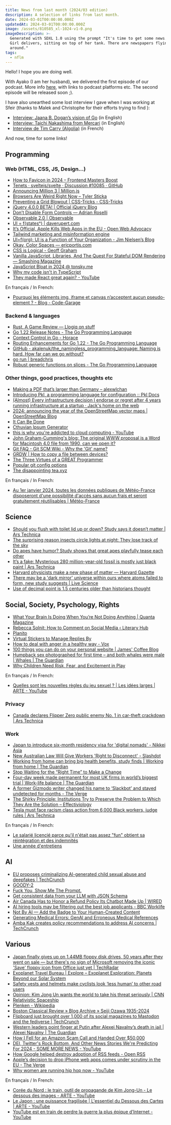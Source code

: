 ```yaml
---
title: News from last month (2024/03 edition)
description: A selection of links from last month.
date: 2024-03-01T00:00:00.000Z
updatedAt: 2024-03-01T00:00:00.000Z
image: /assets/810585_xl-1024-v1-0.png
imageDescription: >-
  Generated with SDXL 1.0 using the prompt "It's time to get some news. Tank
  Girl delivers, sitting on top of her tank. There are newspapers flying
  around."
tags:
  - nflm
---
```


Hello! I hope you are doing well.

With Ayako (I am her husband), we delivered the first episode of our podcast. More info [here](https://sieg.fr/ied/badidon), with links to podcast platforms etc. The second episode will be released soon ;).

I have also unearthed some lost interview I gave when I was working at Sfeir (thanks to Malek and Christophe for their efforts trying to find ):

- [Interview: Jaana B. Dogan’s vision of Go](https://ehret.me/interview-jaana-b-dogans-vision-of-go) (in English)
- [Interview: Taichi Nakashima from Mercari](https://ehret.me/-interview-taichi-nakashima-from-mercari) (in English)
- [Interview de Tim Carry (Algolia)](https://sieg.fr/ied/interview-de-tim-carry-algolia) (in French)

And now, time for some links!

## Programming

### Web (HTML, CSS, JS, Design...)

- [How to Favicon in 2024 – Frontend Masters Boost](https://frontendmasters.com/blog/how-to-favicon-in-2024/) <!-- TAGS: 2024-02,dev,web -->
- [Tenets · sveltejs/svelte · Discussion #10085 · GitHub](https://github.com/sveltejs/svelte/discussions/10085#discussion-6029409) <!-- TAGS: 2024-02,dev,web -->
- [Announcing Million 3 | Million.js](https://million.dev/blog/million-3.en-US) <!-- TAGS: 2024-02,dev,web -->
- [Browsers Are Weird Right Now – Tyler Sticka](https://tylersticka.com/journal/browsers-are-weird-right-now/) <!-- TAGS: 2024-02,dev,web -->
- [Preventing a Grid Blowout | CSS-Tricks - CSS-Tricks](https://css-tricks.com/preventing-a-grid-blowout/) <!-- TAGS: 2024-02,dev,web -->
- [jQuery 4.0.0 BETA! | Official jQuery Blog](https://blog.jquery.com/2024/02/06/jquery-4-0-0-beta/) <!-- TAGS: 2024-02,dev,web -->
- [Don’t Disable Form Controls — Adrian Roselli](https://adrianroselli.com/2024/02/dont-disable-form-controls.html) <!-- TAGS: 2024-02,dev,web -->
- [Observable 2.0 | Observable](https://observablehq.com/blog/observable-2-0) <!-- TAGS: 2024-02,dev,web -->
- [UI = f(statesⁿ) | daverupert.com](https://daverupert.com/2024/02/ui-states/) <!-- TAGS: 2024-02,dev,web -->
- [It’s Official, Apple Kills Web Apps in the EU - Open Web Advocacy](https://open-web-advocacy.org/blog/its-official-apple-kills-web-apps-in-the-eu/) <!-- TAGS: 2024-02,dev,web -->
- [Tailwind marketing and misinformation engine](https://nuejs.org/blog/tailwind-misinformation-engine/) <!-- TAGS: 2024-02,dev,web -->
- [UI=f(org): UI is a Function of Your Organization - Jim Nielsen’s Blog](https://blog.jim-nielsen.com/2024/ui-fn-org/) <!-- TAGS: 2024-02,dev,web -->
- [Okay, Color Spaces — ericportis.com](https://ericportis.com/posts/2024/okay-color-spaces/) <!-- TAGS: 2024-02,dev,web -->
- [CSS is Logical - Geoff Graham](https://geoffgraham.me/css-is-logical/) <!-- TAGS: 2024-02,dev,web -->
- [Vanilla JavaScript, Libraries, And The Quest For Stateful DOM Rendering — Smashing Magazine](https://www.smashingmagazine.com/2024/02/vanilla-javascript-libraries-quest-stateful-dom-rendering/) <!-- TAGS: 2024-02,dev,web -->
- [JavaScript Bloat in 2024 @ tonsky.me](https://tonsky.me/blog/js-bloat/) <!-- TAGS: 2024-02,dev,web -->
- [Why my code isn't in TypeScript](https://remysharp.com/2024/02/23/why-my-code-isnt-in-typescript) <!-- TAGS: 2024-02,dev,web -->
- [They made React great again? - YouTube](https://www.youtube.com/watch?v=4k6Xgjqkad4) <!-- TAGS: 2024-02,dev,web -->

En français / In French:

- [Pourquoi les éléments img, iframe et canvas n’acceptent aucun pseudo-element ? - Blog - Code-Garage](https://code-garage.fr/blog/pourquoi-les-elements-img-iframe-et-canvas-n-acceptent-aucun-pseudo-element) <!-- TAGS: 2024-02,dev,fr,web -->

### Backend & languages

- [Rust, A Game Review — Llogiq on stuff](https://llogiq.github.io/2019/06/07/game.html) <!-- TAGS: 2024-02,backend,dev -->
- [Go 1.22 Release Notes - The Go Programming Language](https://go.dev/doc/go1.22) <!-- TAGS: 2024-02,backend,dev -->
- [Context Control in Go - Horace](https://zenhorace.dev/blog/context-control-go/) <!-- TAGS: 2024-02,backend,dev -->
- [Routing Enhancements for Go 1.22 - The Go Programming Language](https://go.dev/blog/routing-enhancements) <!-- TAGS: 2024-02,backend,dev -->
- [GitHub - akalenuk/the_namingless_programming_language: Naming is hard. How far can we go without?](https://github.com/akalenuk/the_namingless_programming_language) <!-- TAGS: 2024-02,backend,dev -->
- [go run | breadchris](https://breadchris.com/blog/go-run/) <!-- TAGS: 2024-02,backend,dev -->
- [Robust generic functions on slices - The Go Programming Language](https://go.dev/blog/generic-slice-functions) <!-- TAGS: 2024-02,backend,dev -->

### Other things, good practices, thoughts etc

- [Making a PDF that’s larger than Germany – alexwlchan](https://alexwlchan.net/2024/big-pdf/) <!-- TAGS: 2024-02,dev,various -->
- [Introducing Pkl, a programming language for configuration :: Pkl Docs](https://pkl-lang.org/blog/introducing-pkl.html) <!-- TAGS: 2024-02,dev,various -->
- [(Almost) Every infrastructure decision I endorse or regret after 4 years running infrastructure at a startup · Jack's home on the web](https://cep.dev/posts/every-infrastructure-decision-i-endorse-or-regret-after-4-years-running-infrastructure-at-a-startup/) <!-- TAGS: 2024-02,dev,various -->
- [2024: announcing the year of the OpenStreetMap vector maps | OpenStreetMap Blog](https://blog.openstreetmap.org/2024/02/11/2024-announcing-the-year-of-the-openstreetmap-vector-maps/) <!-- TAGS: 2024-02,dev,various -->
- [It Can Be Done](https://multicians.org/andre.html) <!-- TAGS: 2024-02,dev,various -->
- [Cthuvian Ipsum Generator](https://ephemer.kapsi.fi/FhtagnGenerator.php?count=500&format=text&fhtagn=yes) <!-- TAGS: 2024-02,dev,various -->
- [this is why you're addicted to cloud computing - YouTube](https://www.youtube.com/watch?v=4Wa5DivljOM) <!-- TAGS: 2024-02,dev,various -->
- [John Graham-Cumming's blog: The original WWW proposal is a Word for Macintosh 4.0 file from 1990, can we open it?](https://blog.jgc.org/2024/02/the-original-www-proposal-is-word-for.html) <!-- TAGS: 2024-02,dev,various -->
- [Git FAQ - Git SCM Wiki - Why the 'Git' name?](https://archive.kernel.org/oldwiki/git.wiki.kernel.org/index.php/GitFaq.html#Why_the_.27Git.27_name.3F) <!-- TAGS: 2024-02,dev,various -->
- [GRDW | How to copy a file between devices?](https://grdw.nl/2022/10/03/how-to-copy-a-file-between-devices.html) <!-- TAGS: 2024-02,dev,various -->
- [The Three Virtues of a GREAT Programmer](https://thethreevirtues.com/) <!-- TAGS: 2024-02,dev,various -->
- [Popular git config options](https://jvns.ca/blog/2024/02/16/popular-git-config-options/) <!-- TAGS: 2024-02,dev,various -->
- [The disappointing tea.xyz](https://connortumbleson.com/2024/02/26/the-disappointing-tea-xyz/) <!-- TAGS: 2024-02,dev,various -->

En français / In French:

- [Au 1er janvier 2024, toutes les données publiques de Météo-France disposeront d'une possibilité d'accès sans aucun frais et seront gratuitement réutilisables | Météo-France](https://meteofrance.fr/actualite/presse/au-1er-janvier-2024-donnees-publiques-en-acces-libre) <!-- TAGS: 2024-02,dev,fr,various -->

## Science

- [Should you flush with toilet lid up or down? Study says it doesn’t matter | Ars Technica](https://arstechnica.com/science/2024/01/study-closing-toilet-lid-while-flushing-doesnt-stop-spread-of-airborne-bacteria/) <!-- TAGS: 2024-02,science -->
- [The surprising reason insects circle lights at night: They lose track of the sky](https://phys.org/news/2024-01-insects-circle-night-track-sky.html) <!-- TAGS: 2024-02,science -->
- [Do apes have humor? Study shows that great apes playfully tease each other](https://phys.org/news/2024-02-apes-humor-great-playfully.html) <!-- TAGS: 2024-02,science -->
- [It’s a fake: Mysterious 280 million-year-old fossil is mostly just black paint | Ars Technica](https://arstechnica.com/science/2024/02/its-a-fake-mysterious-280-million-year-old-fossil-is-mostly-just-black-paint/) <!-- TAGS: 2024-02,science -->
- [Harvard physicists make a new phase of matter — Harvard Gazette](https://news.harvard.edu/gazette/story/2024/02/harvard-physicists-create-a-new-phase-of-matter/) <!-- TAGS: 2024-02,science -->
- [There may be a 'dark mirror' universe within ours where atoms failed to form, new study suggests | Live Science](https://www.livescience.com/space/cosmology/there-may-be-a-dark-mirror-universe-within-ours-where-atoms-failed-to-form-new-study-suggests) <!-- TAGS: 2024-02,science -->
- [Use of decimal point is 1.5 centuries older than historians thought](https://phys.org/news/2024-02-decimal-centuries-older-historians-thought.html) <!-- TAGS: 2024-02,science -->

## Social, Society, Psychology, Rights

- [What Your Brain Is Doing When You’re Not Doing Anything | Quanta Magazine](https://www.quantamagazine.org/what-your-brain-is-doing-when-youre-not-doing-anything-20240205/) <!-- TAGS: 2024-02,social -->
- [Rebecca Solnit: How to Comment on Social Media ‹ Literary Hub](https://lithub.com/rebecca-solnit-how-to-comment-on-social-media/) <!-- TAGS: 2024-02,social -->
- [Planito](https://sprain.ch/planito/) <!-- TAGS: 2024-02,social -->
- [Virtual Stickers to Manage Replies By](https://kottke.org/24/02/virtual-stickers-to-manage-replies-by) <!-- TAGS: 2024-02,social -->
- [How to deal with anger in a healthy way - Vox](https://www.vox.com/the-highlight/24034907/use-anger-productively-motivation-problem-solving) <!-- TAGS: 2024-02,social -->
- [100 things you can do on your personal website | James' Coffee Blog](https://jamesg.blog/2024/02/19/personal-website-ideas/) <!-- TAGS: 2024-02,social -->
- [Humpback sex photographed for first time – and both whales were male | Whales | The Guardian](https://www.theguardian.com/environment/2024/feb/28/humpback-whales-sex-photographed-homosexual-behavior) <!-- TAGS: 2024-02,social -->
- [Why Children Need Risk, Fear, and Excitement in Play](https://www.afterbabel.com/p/why-children-need-risk-fear-and-excitement) <!-- TAGS: 2024-02,social -->

En français / In French:

- [Quelles sont les nouvelles règles du jeu sexuel ? | Les idées larges | ARTE - YouTube](https://www.youtube.com/watch?v=k9ebntGQZaI) <!-- TAGS: 2024-02,fr,social -->

### Privacy

- [Canada declares Flipper Zero public enemy No. 1 in car-theft crackdown | Ars Technica](https://arstechnica.com/security/2024/02/canada-vows-to-ban-flipper-zero-device-in-crackdown-on-car-theft/) <!-- TAGS: 2024-02,privacy -->

### Work

- [Japan to introduce six-month residency visa for 'digital nomads' - Nikkei Asia](https://asia.nikkei.com/Spotlight/Japan-immigration/Japan-to-introduce-six-month-residency-visa-for-digital-nomads) <!-- TAGS: 2024-02,work -->
- [New Australian Law Will Give Workers 'Right to Disconnect' - Slashdot](https://it.slashdot.org/story/24/02/11/0515215/new-australian-law-will-give-workers-right-to-disconnect) <!-- TAGS: 2024-02,work -->
- [Working from home can bring big health benefits, study finds | Working from home | The Guardian](https://www.theguardian.com/business/2024/feb/17/working-from-home-can-bring-big-health-benefits-study-finds) <!-- TAGS: 2024-02,work -->
- [Stop Waiting for the “Right Time” to Make a Change](https://hbr.org/2024/01/stop-waiting-for-the-right-time-to-make-a-change) <!-- TAGS: 2024-02,work -->
- [Four-day week made permanent for most UK firms in world’s biggest trial | Work-life balance | The Guardian](https://www.theguardian.com/money/2024/feb/21/four-day-week-made-permanent-for-most-uk-firms-in-worlds-biggest-trial) <!-- TAGS: 2024-02,work -->
- [A former Gizmodo writer changed his name to ‘Slackbot’ and stayed undetected for months - The Verge](https://www.theverge.com/2024/2/23/24081249/slack-slackbot-gizmodo-tom-mckay) <!-- TAGS: 2024-02,work -->
- [The Shirky Principle: Institutions Try to Preserve the Problem to Which They Are the Solution – Effectiviology](https://effectiviology.com/shirky-principle/) <!-- TAGS: 2024-02,work -->
- [Tesla must face racism class action from 6,000 Black workers, judge rules | Ars Technica](https://arstechnica.com/tech-policy/2024/02/tesla-must-face-racism-class-action-from-6000-black-workers-judge-rules/) <!-- TAGS: 2024-02,work -->

En français / In French:

- [Le salarié licencié parce qu'il n'était pas assez "fun" obtient sa réintégration et des indemnités](https://www.bfmtv.com/economie/emploi/le-salarie-licencie-parce-qu-il-n-est-pas-assez-fun-obtient-sa-reintegration-et-des-indemnites_AN-202401310360.html) <!-- TAGS: 2024-02,fr,work -->
- [Une année d'entretiens](https://blog.onebugman.fr/articles/une-annee-d-entretiens/) <!-- TAGS: 2024-02,fr,work -->

## AI

- [EU proposes criminalizing AI-generated child sexual abuse and deepfakes | TechCrunch](https://techcrunch.com/2024/02/06/eu-csa-deepfakes/) <!-- TAGS: 2024-02,ai -->
- [GOODY-2](https://www.goody2.ai/) <!-- TAGS: 2024-02,ai -->
- [Fuck You, Show Me The Prompt.](https://hamel.dev/blog/posts/prompt/) <!-- TAGS: 2024-02,ai -->
- [Get consistent data from your LLM with JSON Schema](https://thoughtbot.com/blog/get-consistent-data-from-your-llm-with-json-schema) <!-- TAGS: 2024-02,ai -->
- [Air Canada Has to Honor a Refund Policy Its Chatbot Made Up | WIRED](https://www.wired.com/story/air-canada-chatbot-refund-policy/) <!-- TAGS: 2024-02,ai -->
- [AI hiring tools may be filtering out the best job applicants - BBC Worklife](https://www.bbc.com/worklife/article/20240214-ai-recruiting-hiring-software-bias-discrimination) <!-- TAGS: 2024-02,ai -->
- [Not By AI — Add the Badge to Your Human-Created Content](https://notbyai.fyi) <!-- TAGS: 2024-02,ai -->
- [Generating Medical Errors: GenAI and Erroneous Medical References](https://hai.stanford.edu/news/generating-medical-errors-genai-and-erroneous-medical-references) <!-- TAGS: 2024-02,ai -->
- [Amba Kak creates policy recommendations to address AI concerns | TechCrunch](https://techcrunch.com/2024/02/25/amba-kak-creates-policy-recommendations-to-address-ai-concerns/?guccounter=1) <!-- TAGS: 2024-02,ai -->

## Various

- [Japan finally gives up on 1.44MB floppy disk drives, 50 years after they went on sale — but there's no sign of Microsoft removing the iconic 'Save' floppy icon from Office just yet | TechRadar](https://www.techradar.com/pro/japan-finally-gives-up-on-144mb-floppy-disk-drives-50-years-after-they-went-on-sale-but-theres-no-sign-of-microsoft-removing-the-iconic-save-floppy-icon-from-office-just-yet) <!-- TAGS: 2024-02,various -->
- [Exoplanet Travel Bureau | Explore – Exoplanet Exploration: Planets Beyond our Solar System](https://exoplanets.nasa.gov/alien-worlds/exoplanet-travel-bureau/) <!-- TAGS: 2024-02,various -->
- [Safety vests and helmets make cyclists look ‘less human’ to other road users](https://theconversation.com/safety-vests-and-helmets-make-cyclists-look-less-human-to-other-road-users-207413) <!-- TAGS: 2024-02,various -->
- [Opinion: Kim Jong Un wants the world to take his threat seriously | CNN](https://edition.cnn.com/2024/02/02/opinions/kim-jong-un-north-korea-us-war-ghitis/index.html) <!-- TAGS: 2024-02,various -->
- [Relativistic Spaceship](https://dmytry.github.io/space/) <!-- TAGS: 2024-02,various -->
- [Plenken - Wikipedia](https://en.wikipedia.org/wiki/Plenken) <!-- TAGS: 2024-02,various -->
- [Boston Classical Review » Blog Archive » Seiji Ozawa 1935-2024](https://bostonclassicalreview.com/2024/02/seiji-ozawa-1935-2024/) <!-- TAGS: 2024-02,various -->
- [Flipboard just brought over 1,000 of its social magazines to Mastodon and the fediverse | TechCrunch](https://techcrunch.com/2024/02/13/flipboard-just-brought-over-1000-of-its-social-magazines-to-mastodon-and-the-fediverse/) <!-- TAGS: 2024-02,various -->
- [Western leaders point finger at Putin after Alexei Navalny’s death in jail | Alexei Navalny | The Guardian](https://www.theguardian.com/world/2024/feb/16/russian-activist-and-putin-critic-alexei-navalny-dies-in-prison) <!-- TAGS: 2024-02,various -->
- [How I Fell for an Amazon Scam Call and Handed Over $50,000](https://www.thecut.com/article/amazon-scam-call-ftc-arrest-warrants.html) <!-- TAGS: 2024-02,various -->
- [DEI, Twitter's Rock Bottom, And Other News Stories We're Predicting For 2024 - SOME MORE NEWS - YouTube](https://www.youtube.com/watch?v=yD07jq5nYB0) <!-- TAGS: 2024-02,various -->
- [How Google helped destroy adoption of RSS feeds - Open RSS](https://openrss.org/blog/how-google-helped-destroy-adoption-of-rss-feeds) <!-- TAGS: 2024-02,various -->
- [Apple’s decision to drop iPhone web apps comes under scrutiny in the EU - The Verge](https://www.theverge.com/2024/2/26/24083511/apple-eu-investigation-web-app-support) <!-- TAGS: 2024-02,various -->
- [Why women are running hip hop now - YouTube](https://www.youtube.com/watch?v=zzJ8MFD7XZE) <!-- TAGS: 2024-02,various -->

En français / In French:

- [Corée du Nord : le train, outil de propagande de Kim Jong-Un - Le dessous des images - ARTE - YouTube](https://www.youtube.com/watch?v=9TZeC9nI154) <!-- TAGS: 2024-02,fr,various -->
- [Le Japon : une puissance fragilisée | L'essentiel du Dessous des Cartes | ARTE - YouTube](https://www.youtube.com/watch?v=hIilCIn5RmE) <!-- TAGS: 2024-02,fr,various -->
- [YouTube est en train de perdre la guerre la plus épique d’Internet - YouTube](https://www.youtube.com/watch?v=KoRFf7zjmmc) <!-- TAGS: 2024-02,fr,various -->
